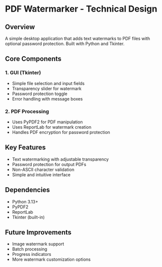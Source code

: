 # PDF Watermarker - Technical Design

## Overview
A simple desktop application that adds text watermarks to PDF files with optional password protection. Built with Python and Tkinter.

## Core Components

### 1. GUI (Tkinter)
- Simple file selection and input fields
- Transparency slider for watermark
- Password protection toggle
- Error handling with message boxes

### 2. PDF Processing
- Uses PyPDF2 for PDF manipulation
- Uses ReportLab for watermark creation
- Handles PDF encryption for password protection

## Key Features
- Text watermarking with adjustable transparency
- Password protection for output PDFs
- Non-ASCII character validation
- Simple and intuitive interface

## Dependencies
- Python 3.13+
- PyPDF2
- ReportLab
- Tkinter (built-in)

## Future Improvements
- Image watermark support
- Batch processing
- Progress indicators
- More watermark customization options 